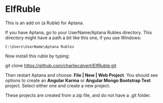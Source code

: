 ElfRuble
========

This is an add on (a Ruble) for Aptana.

If you have Aptana, go to your UserName/Aptana Rubles directory. This
directory might have a path a bit like this one, if you use Windows:

	C:\Users\UserName\Aptana Rubles

Now install this ruble by typing:

git clone https://github.com/charliecalvert/ElfRuble.git

Then restart Aptana and choose: **File | New | Web Project**. You
should see options to create an **Angular Karma** or **Angular Mongo
Bootstrap Test** project. Select either one and create a new project.

These projects are created from a zip file, and do not have a .git
folder.